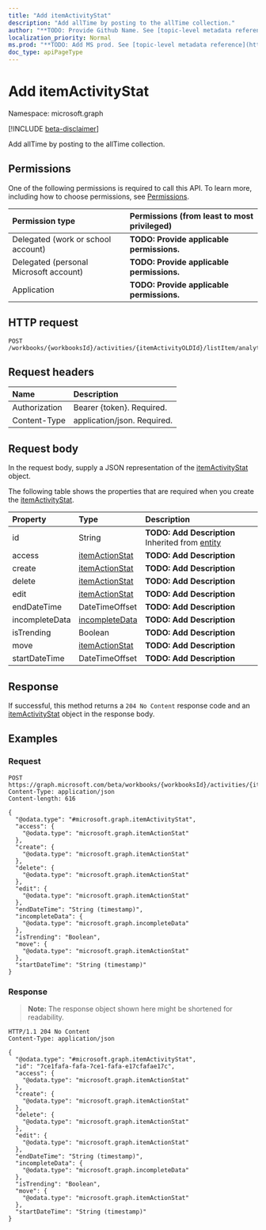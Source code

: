 ```yaml
---
title: "Add itemActivityStat"
description: "Add allTime by posting to the allTime collection."
author: "**TODO: Provide Github Name. See [topic-level metadata reference](https://msgo.azurewebsites.net/add/document/guidelines/metadata.html#topic-level-metadata)**"
localization_priority: Normal
ms.prod: "**TODO: Add MS prod. See [topic-level metadata reference](https://msgo.azurewebsites.net/add/document/guidelines/metadata.html#topic-level-metadata)**"
doc_type: apiPageType
---
```


# Add itemActivityStat
Namespace: microsoft.graph

[!INCLUDE [beta-disclaimer](../../includes/beta-disclaimer.md)]

Add allTime by posting to the allTime collection.

## Permissions
One of the following permissions is required to call this API. To learn more, including how to choose permissions, see [Permissions](/graph/permissions-reference).

|Permission type|Permissions (from least to most privileged)|
|:---|:---|
|Delegated (work or school account)|**TODO: Provide applicable permissions.**|
|Delegated (personal Microsoft account)|**TODO: Provide applicable permissions.**|
|Application|**TODO: Provide applicable permissions.**|

## HTTP request

<!-- {
  "blockType": "ignored"
}
-->
``` http
POST /workbooks/{workbooksId}/activities/{itemActivityOLDId}/listItem/analytics/allTime/$ref
```

## Request headers
|Name|Description|
|:---|:---|
|Authorization|Bearer {token}. Required.|
|Content-Type|application/json. Required.|

## Request body
In the request body, supply a JSON representation of the [itemActivityStat](../resources/itemactivitystat.md) object.

The following table shows the properties that are required when you create the [itemActivityStat](../resources/itemactivitystat.md).

|Property|Type|Description|
|:---|:---|:---|
|id|String|**TODO: Add Description** Inherited from [entity](../resources/entity.md)|
|access|[itemActionStat](../resources/itemactionstat.md)|**TODO: Add Description**|
|create|[itemActionStat](../resources/itemactionstat.md)|**TODO: Add Description**|
|delete|[itemActionStat](../resources/itemactionstat.md)|**TODO: Add Description**|
|edit|[itemActionStat](../resources/itemactionstat.md)|**TODO: Add Description**|
|endDateTime|DateTimeOffset|**TODO: Add Description**|
|incompleteData|[incompleteData](../resources/incompletedata.md)|**TODO: Add Description**|
|isTrending|Boolean|**TODO: Add Description**|
|move|[itemActionStat](../resources/itemactionstat.md)|**TODO: Add Description**|
|startDateTime|DateTimeOffset|**TODO: Add Description**|



## Response

If successful, this method returns a `204 No Content` response code and an [itemActivityStat](../resources/itemactivitystat.md) object in the response body.

## Examples

### Request
<!-- {
  "blockType": "request",
  "name": "create_itemactivitystat_from_"
}
-->
``` http
POST https://graph.microsoft.com/beta/workbooks/{workbooksId}/activities/{itemActivityOLDId}/listItem/analytics/allTime/$ref
Content-Type: application/json
Content-length: 616

{
  "@odata.type": "#microsoft.graph.itemActivityStat",
  "access": {
    "@odata.type": "microsoft.graph.itemActionStat"
  },
  "create": {
    "@odata.type": "microsoft.graph.itemActionStat"
  },
  "delete": {
    "@odata.type": "microsoft.graph.itemActionStat"
  },
  "edit": {
    "@odata.type": "microsoft.graph.itemActionStat"
  },
  "endDateTime": "String (timestamp)",
  "incompleteData": {
    "@odata.type": "microsoft.graph.incompleteData"
  },
  "isTrending": "Boolean",
  "move": {
    "@odata.type": "microsoft.graph.itemActionStat"
  },
  "startDateTime": "String (timestamp)"
}
```


### Response
>**Note:** The response object shown here might be shortened for readability.
<!-- {
  "blockType": "response",
  "truncated": true,
  "@odata.type": "microsoft.graph.itemActivityStat"
}
-->
``` http
HTTP/1.1 204 No Content
Content-Type: application/json

{
  "@odata.type": "#microsoft.graph.itemActivityStat",
  "id": "7ce1fafa-fafa-7ce1-fafa-e17cfafae17c",
  "access": {
    "@odata.type": "microsoft.graph.itemActionStat"
  },
  "create": {
    "@odata.type": "microsoft.graph.itemActionStat"
  },
  "delete": {
    "@odata.type": "microsoft.graph.itemActionStat"
  },
  "edit": {
    "@odata.type": "microsoft.graph.itemActionStat"
  },
  "endDateTime": "String (timestamp)",
  "incompleteData": {
    "@odata.type": "microsoft.graph.incompleteData"
  },
  "isTrending": "Boolean",
  "move": {
    "@odata.type": "microsoft.graph.itemActionStat"
  },
  "startDateTime": "String (timestamp)"
}
```

